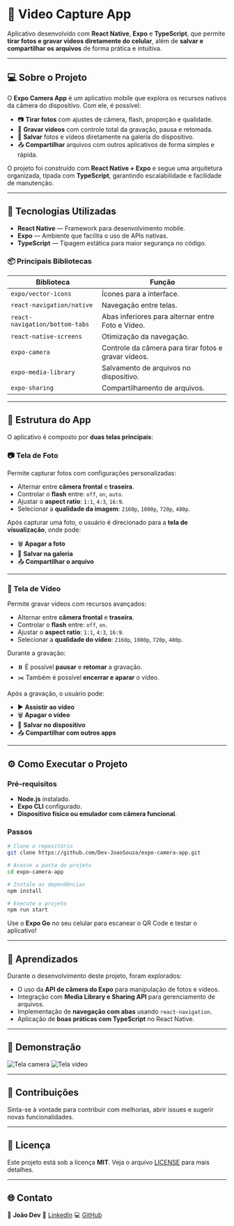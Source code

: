# 📸 Video Capture App

Aplicativo desenvolvido com **React Native**, **Expo** e **TypeScript**, que permite **tirar fotos e gravar vídeos diretamente do celular**, além de **salvar e compartilhar os arquivos** de forma prática e intuitiva.

---

## 💻 Sobre o Projeto

O **Expo Camera App** é um aplicativo mobile que explora os recursos nativos da câmera do dispositivo.
Com ele, é possível:

* 📷 **Tirar fotos** com ajustes de câmera, flash, proporção e qualidade.
* 🎥 **Gravar vídeos** com controle total da gravação, pausa e retomada.
* 💾 **Salvar** fotos e vídeos diretamente na galeria do dispositivo.
* 📤 **Compartilhar** arquivos com outros aplicativos de forma simples e rápida.

O projeto foi construído com **React Native + Expo** e segue uma arquitetura organizada, tipada com **TypeScript**, garantindo escalabilidade e facilidade de manutenção.

---

## 🚀 Tecnologias Utilizadas

* **React Native** — Framework para desenvolvimento mobile.
* **Expo** — Ambiente que facilita o uso de APIs nativas.
* **TypeScript** — Tipagem estática para maior segurança no código.

### 📦 Principais Bibliotecas

| Biblioteca                     | Função                                               |
| ------------------------------ | ---------------------------------------------------- |
| `expo/vector-icons`            | Ícones para a interface.                             |
| `react-navigation/native`      | Navegação entre telas.                               |
| `react-navigation/bottom-tabs` | Abas inferiores para alternar entre Foto e Vídeo.    |
| `react-native-screens`         | Otimização da navegação.                             |
| `expo-camera`                  | Controle da câmera para tirar fotos e gravar vídeos. |
| `expo-media-library`           | Salvamento de arquivos no dispositivo.               |
| `expo-sharing`                 | Compartilhamento de arquivos.                        |

---

## 🧭 Estrutura do App

O aplicativo é composto por **duas telas principais**:

### 📷 Tela de Foto

Permite capturar fotos com configurações personalizadas:

* Alternar entre **câmera frontal** e **traseira**.
* Controlar o **flash** entre: `off`, `on`, `auto`.
* Ajustar o **aspect ratio**: `1:1`, `4:3`, `16:9`.
* Selecionar a **qualidade da imagem**: `2160p`, `1080p`, `720p`, `480p`.

Após capturar uma foto, o usuário é direcionado para a **tela de visualização**, onde pode:

* 🗑️ **Apagar a foto**
* 💾 **Salvar na galeria**
* 📤 **Compartilhar o arquivo**

---

### 🎥 Tela de Vídeo

Permite gravar vídeos com recursos avançados:

* Alternar entre **câmera frontal** e **traseira**.
* Controlar o **flash** entre: `off`, `on`.
* Ajustar o **aspect ratio**: `1:1`, `4:3`, `16:9`.
* Selecionar a **qualidade do vídeo**: `2160p`, `1080p`, `720p`, `480p`.

Durante a gravação:

* ⏸️ É possível **pausar** e **retomar** a gravação.
* ✂️ Também é possível **encerrar e aparar** o vídeo.

Após a gravação, o usuário pode:

* ▶️ **Assistir ao vídeo**
* 🗑️ **Apagar o vídeo**
* 💾 **Salvar no dispositivo**
* 📤 **Compartilhar com outros apps**

---

## ⚙️ Como Executar o Projeto

### Pré-requisitos

* **Node.js** instalado.
* **Expo CLI** configurado.
* **Dispositivo físico ou emulador com câmera funcional**.

### Passos

```bash
# Clone o repositório
git clone https://github.com/Dev-JoaoSouza/expo-camera-app.git

# Acesse a pasta do projeto
cd expo-camera-app

# Instale as dependências
npm install

# Execute o projeto
npm run start
```

Use o **Expo Go** no seu celular para escanear o QR Code e testar o aplicativo!

---

## 🧠 Aprendizados

Durante o desenvolvimento deste projeto, foram explorados:

* O uso da **API de câmera do Expo** para manipulação de fotos e vídeos.
* Integração com **Media Library e Sharing API** para gerenciamento de arquivos.
* Implementação de **navegação com abas** usando `react-navigation`.
* Aplicação de **boas práticas com TypeScript** no React Native.

---

## 📸 Demonstração

![Tela camera](assets/camera.jpeg)
![Tela video](assets/video.jpeg)

---

## 🤝 Contribuições

Sinta-se à vontade para contribuir com melhorias, abrir issues e sugerir novas funcionalidades.

---

## 📜 Licença

Este projeto está sob a licença **MIT**.
Veja o arquivo [LICENSE](LICENSE) para mais detalhes.

---

## 🌐 Contato

👤 **João Dev**
📎 [LinkedIn](https://www.linkedin.com/in/joaosouza-dev/)
💻 [GitHub](https://github.com/Dev-JoaoSouza)
